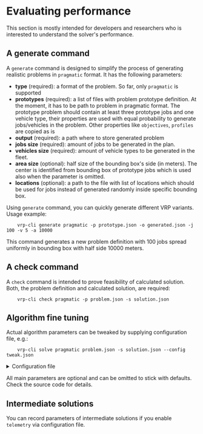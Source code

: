 # Evaluating performance

This section is mostly intended for developers and researchers who is interested to understand the solver's performance.


## A generate command

A `generate` command is designed to simplify the process of generating realistic problems in `pragmatic` format.
It has the following parameters:

- **type** (required): a format of the problem. So far, only `pragmatic` is supported
- **prototypes** (required): a list of files with problem prototype definition. At the moment, it has to be path to
     problem in pragmatic format. The prototype problem should contain at least three prototype jobs and one vehicle type,
     their properties are used with equal probability to generate jobs/vehicles in the problem. Other properties like
     `objectives`, `profiles` are copied as is
- **output** (required): a path where to store generated problem
- **jobs size** (required): amount of jobs to be generated in the plan.
- **vehicles size** (required): amount of vehicle types to be generated in the fleet.
- **area size** (optional): half size of the bounding box's side (in meters). The center is identified from bounding box
    of prototype jobs which is used also when the parameter is omitted.
- **locations** (optional): a path to the file with list of locations which should be used for jobs instead of generated
    randomly inside specific bounding box.

Using `generate` command, you can quickly generate different VRP variants. Usage example:

        vrp-cli generate pragmatic -p prototype.json -o generated.json -j 100 -v 5 -a 10000

This command generates a new problem definition with 100 jobs spread uniformly in bounding box with half side 10000 meters.


## A check command

A `check` command is intended to prove feasibility of calculated solution. Both, the problem definition and calculated
solution, are required:

        vrp-cli check pragmatic -p problem.json -s solution.json


## Algorithm fine tuning

Actual algorithm parameters can be tweaked by supplying configuration file, e.g.:

        vrp-cli solve pragmatic problem.json -s solution.json --config tweak.json

<details>
    <summary>Configuration file</summary><p>

```json
{{#include ../../../examples/data/config/config.full.json}}
```

</p></details>

All main parameters are optional and can be omitted to stick with defaults. Check the source code for details.


## Intermediate solutions

You can record parameters of intermediate solutions if you enable `telemetry` via configuration file.
